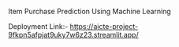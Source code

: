 Item Purchase Prediction Using Machine Learning

Deployment Link:- https://aicte-project-9fkpn5afpjat9uky7w6z23.streamlit.app/

